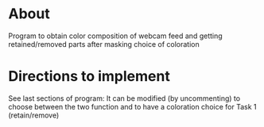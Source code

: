 # About

Program to obtain color composition of webcam feed and getting retained/removed parts after masking choice of coloration

# Directions to implement

See last sections of program: It can be modified (by uncommenting) to choose between the two function and to have a coloration choice for Task 1 (retain/remove)
